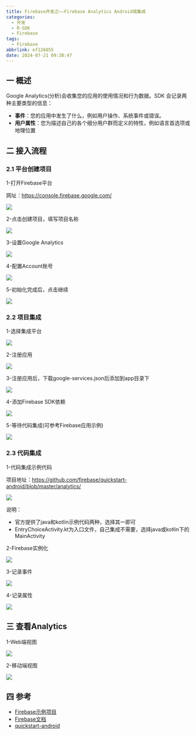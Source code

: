 ```yaml
---
title: Firebase开发之——Firebase Analytics Android端集成
categories:
  - 开发
  - R-SDK
  - Firebase
tags:
  - Firebase
abbrlink: ef126855
date: 2024-07-21 09:38:47
---
```

## 一  概述

Google Analytics(分析)会收集您的应用的使用情况和行为数据。SDK 会记录两种主要类型的信息：

- **事件**：您的应用中发生了什么，例如用户操作、系统事件或错误。
- **用户属性**：您为描述自己的各个细分用户群而定义的特性，例如语言首选项或地理位置

<!--more-->

## 二  接入流程

### 2.1 平台创建项目

1-打开Firebase平台

网址：https://console.firebase.google.com/

![][1]

2-点击创建项目，填写项目名称

![][2]

3-设置Google Analytics

![][3]

4-配置Account账号

![][4]

5-初始化完成后，点击继续

![][5]

### 2.2 项目集成

1-选择集成平台

![][6]

2-注册应用

![][7]

3-注册应用后，下载google-services.json后添加到app目录下

![][8]

4-添加Firebase SDK依赖

![][9]

5-等待代码集成(可参考Firebase应用示例)

![][10]

### 2.3 代码集成

1-代码集成示例代码

项目地址：https://github.com/firebase/quickstart-android/blob/master/analytics/

![][11]

说明：

* 官方提供了java和kotlin示例代码两种，选择其一即可
* EntryChoiceActivity.kt为入口文件，自己集成不需要，选择java或kotlin下的MainActivity

2-Firebase实例化

![][12]

3-记录事件

![][13]

4-记录属性

![][14]

## 三 查看Analytics

1-Web端视图

![][15]

2-移动端视图

![][16]

## 四 参考

* [Firebase示例项目](https://firebase.google.com/docs/samples)
* [Firebase文档](https://firebase.google.cn/docs/analytics?hl=zh-cn)
* [quickstart-android](https://github.com/firebase/quickstart-android)





[1]:https://cdn.jsdelivr.net/gh/PGzxc/CDN/blog-android/firebase-website-home-1.png
[2]:https://cdn.jsdelivr.net/gh/PGzxc/CDN/blog-android/firebase-website-create-project-2.png
[3]:https://cdn.jsdelivr.net/gh/PGzxc/CDN/blog-android/firebase-website-project-analytics-3.png
[4]:https://cdn.jsdelivr.net/gh/PGzxc/CDN/blog-android/firebase-website-project-account-4.png
[5]:https://cdn.jsdelivr.net/gh/PGzxc/CDN/blog-android/firebase-website-project-init-5.png
[6]:https://cdn.jsdelivr.net/gh/PGzxc/CDN/blog-android/firebase-config-choice-platform-6.png
[7]:https://cdn.jsdelivr.net/gh/PGzxc/CDN/blog-android/firebase-config-regist-app-7.png
[8]:https://cdn.jsdelivr.net/gh/PGzxc/CDN/blog-android/firebase-config-download-service-8.png
[9]:https://cdn.jsdelivr.net/gh/PGzxc/CDN/blog-android/firebase-config-sdk-add-9.png
[10]:https://cdn.jsdelivr.net/gh/PGzxc/CDN/blog-android/firebase-config-sdk-after-10.png
[11]:https://cdn.jsdelivr.net/gh/PGzxc/CDN/blog-android/firebase-code-app-site-11.png
[12]:https://cdn.jsdelivr.net/gh/PGzxc/CDN/blog-android/firebase-code-app-instance-12.png
[13]:https://cdn.jsdelivr.net/gh/PGzxc/CDN/blog-android/firebase-code-app-event-13.png
[14]:https://cdn.jsdelivr.net/gh/PGzxc/CDN/blog-android/firebase-code-app-property-14.png
[15]:https://cdn.jsdelivr.net/gh/PGzxc/CDN/blog-android/firebase-analytics-chat-15.png
[16]:https://cdn.jsdelivr.net/gh/PGzxc/CDN/blog-android/firebase-analytics-chat-app-16.png